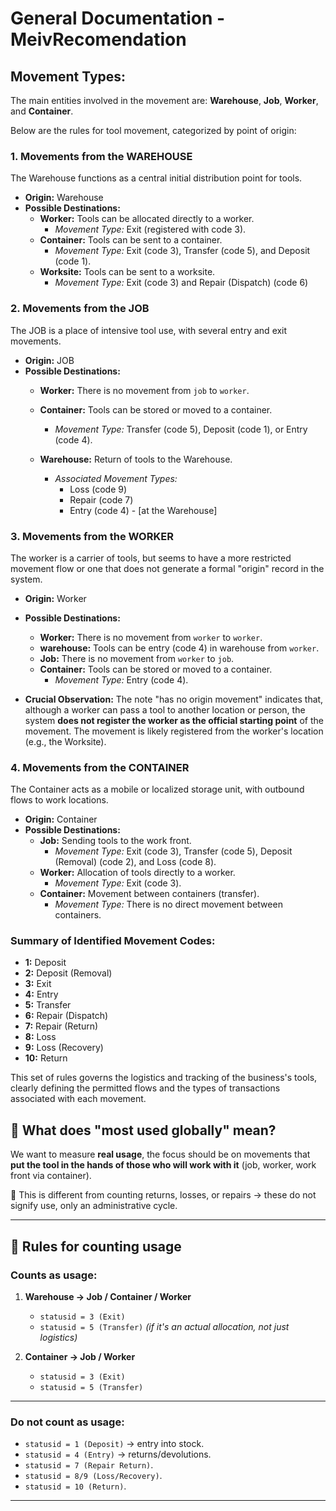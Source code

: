 # General Documentation - MeivRecomendation

## Movement Types:

The main entities involved in the movement are: **Warehouse**, **Job**, **Worker**, and **Container**.

Below are the rules for tool movement, categorized by point of origin:

### **1. Movements from the WAREHOUSE**

The Warehouse functions as a central initial distribution point for tools.

  * **Origin:** Warehouse
  * **Possible Destinations:**
      * **Worker:** Tools can be allocated directly to a worker.
          * *Movement Type:* Exit (registered with code 3).
      * **Container:** Tools can be sent to a container.
          * *Movement Type:* Exit (code 3), Transfer (code 5), and Deposit (code 1).
      * **Worksite:** Tools can be sent to a worksite.
          * *Movement Type:* Exit (code 3) and Repair (Dispatch) (code 6)

### **2. Movements from the JOB**

The JOB is a place of intensive tool use, with several entry and exit movements.

  * **Origin:** JOB
  * **Possible Destinations:**
      * **Worker:** There is no movement from `job` to `worker`.

      * **Container:** Tools can be stored or moved to a container.

          * *Movement Type:* Transfer (code 5), Deposit (code 1), or Entry (code 4).

      * **Warehouse:** Return of tools to the Warehouse.

          * *Associated Movement Types:*
              * Loss (code 9)
              * Repair (code 7)
              * Entry (code 4) - [at the Warehouse]

### **3. Movements from the WORKER**

The worker is a carrier of tools, but seems to have a more restricted movement flow or one that does not generate a formal "origin" record in the system.

  * **Origin:** Worker

  * **Possible Destinations:**

      * **Worker:** There is no movement from `worker` to `worker`.
      * **warehouse:** Tools can be entry (code 4) in warehouse from `worker`.
      * **Job:** There is no movement from `worker` to `job`.
      * **Container:** Tools can be stored or moved to a container.
          * *Movement Type:* Entry (code 4).

  * **Crucial Observation:** The note "has no origin movement" indicates that, although a worker can pass a tool to another location or person, the system **does not register the worker as the official starting point** of the movement. The movement is likely registered from the worker's location (e.g., the Worksite).

### **4. Movements from the CONTAINER**

The Container acts as a mobile or localized storage unit, with outbound flows to work locations.

  * **Origin:** Container
  * **Possible Destinations:**
      * **Job:** Sending tools to the work front.
          * *Movement Type:* Exit (code 3), Transfer (code 5), Deposit (Removal) (code 2), and Loss (code 8).
      * **Worker:** Allocation of tools directly to a worker.
          * *Movement Type:* Exit (code 3).
      * **Container:** Movement between containers (transfer).
          * *Movement Type:* There is no direct movement between containers.

### **Summary of Identified Movement Codes:**

  * **1:** Deposit
  * **2:** Deposit (Removal)
  * **3:** Exit
  * **4:** Entry
  * **5:** Transfer
  * **6:** Repair (Dispatch)
  * **7:** Repair (Return)
  * **8:** Loss
  * **9:** Loss (Recovery)
  * **10:** Return

This set of rules governs the logistics and tracking of the business's tools, clearly defining the permitted flows and the types of transactions associated with each movement.

## 🎯 What does "most used globally" mean?

We want to measure **real usage**, the focus should be on movements that **put the tool in the hands of those who will work with it** (job, worker, work front via container).

📌 This is different from counting returns, losses, or repairs → these do not signify use, only an administrative cycle.

-----

## 🔑 Rules for counting usage

### Counts as **usage**:

1.  **Warehouse → Job / Container / Worker**

      * `statusid = 3 (Exit)`
      * `statusid = 5 (Transfer)` *(if it's an actual allocation, not just logistics)*

2.  **Container → Job / Worker**

      * `statusid = 3 (Exit)`
      * `statusid = 5 (Transfer)`

-----

### Do not count as usage:

  * `statusid = 1 (Deposit)` → entry into stock.
  * `statusid = 4 (Entry)` → returns/devolutions.
  * `statusid = 7 (Repair Return)`.
  * `statusid = 8/9 (Loss/Recovery)`.
  * `statusid = 10 (Return)`.

-----
